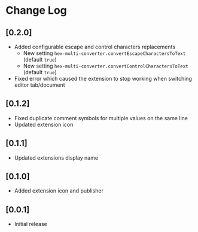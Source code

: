 # Change Log

## [0.2.0]

- Added configurable escape and control characters replacements
  - New setting `hex-multi-converter.convertEscapeCharactersToText` (default `true`)
  - New setting `hex-multi-converter.convertControlCharactersToText` (default `true`)
- Fixed error which caused the extension to stop working when switching editor tab/document

## [0.1.2]

- Fixed duplicate comment symbols for multiple values on the same line
- Updated extension icon

## [0.1.1]

- Updated extensions display name

## [0.1.0]

- Added extension icon and publisher

## [0.0.1]

- Initial release
